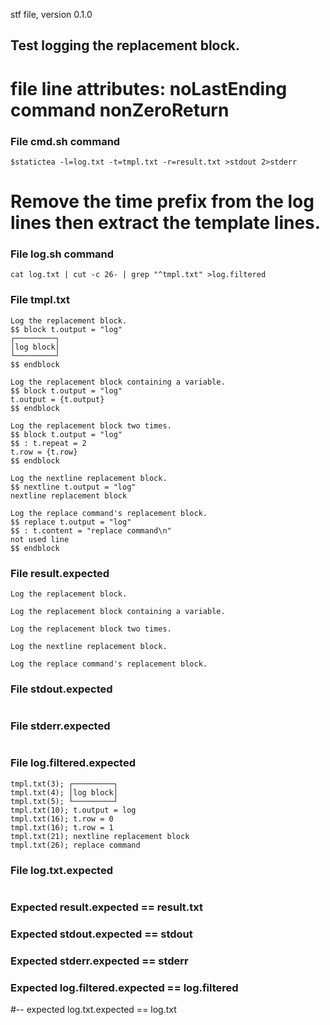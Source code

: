 stf file, version 0.1.0

## Test logging the replacement block.

# file line attributes: noLastEnding command nonZeroReturn

### File cmd.sh command

~~~
$statictea -l=log.txt -t=tmpl.txt -r=result.txt >stdout 2>stderr
~~~

# Remove the time prefix from the log lines then extract the template lines.
### File log.sh command

~~~
cat log.txt | cut -c 26- | grep "^tmpl.txt" >log.filtered
~~~

### File tmpl.txt

~~~
Log the replacement block.
$$ block t.output = "log"
┌─────────┐
│log block│
└─────────┘
$$ endblock

Log the replacement block containing a variable.
$$ block t.output = "log"
t.output = {t.output}
$$ endblock

Log the replacement block two times.
$$ block t.output = "log"
$$ : t.repeat = 2
t.row = {t.row}
$$ endblock

Log the nextline replacement block.
$$ nextline t.output = "log"
nextline replacement block

Log the replace command's replacement block.
$$ replace t.output = "log"
$$ : t.content = "replace command\n"
not used line
$$ endblock

~~~


### File result.expected

~~~
Log the replacement block.

Log the replacement block containing a variable.

Log the replacement block two times.

Log the nextline replacement block.

Log the replace command's replacement block.

~~~

### File stdout.expected

~~~
~~~

### File stderr.expected

~~~
~~~

### File log.filtered.expected

~~~
tmpl.txt(3); ┌─────────┐
tmpl.txt(4); │log block│
tmpl.txt(5); └─────────┘
tmpl.txt(10); t.output = log
tmpl.txt(16); t.row = 0
tmpl.txt(16); t.row = 1
tmpl.txt(21); nextline replacement block
tmpl.txt(26); replace command
~~~

### File log.txt.expected

~~~
~~~

### Expected result.expected == result.txt
### Expected stdout.expected == stdout
### Expected stderr.expected == stderr
### Expected log.filtered.expected == log.filtered
#-- expected log.txt.expected == log.txt
